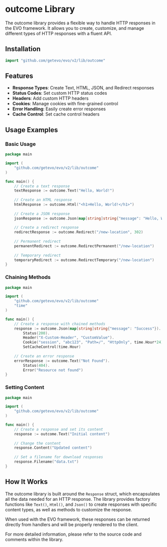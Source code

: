 # outcome Library

The outcome library provides a flexible way to handle HTTP responses in the EVO framework. It allows you to create, customize, and manage different types of HTTP responses with a fluent API.

## Installation

```go
import "github.com/getevo/evo/v2/lib/outcome"
```

## Features

- **Response Types**: Create Text, HTML, JSON, and Redirect responses
- **Status Codes**: Set custom HTTP status codes
- **Headers**: Add custom HTTP headers
- **Cookies**: Manage cookies with fine-grained control
- **Error Handling**: Easily create error responses
- **Cache Control**: Set cache control headers

## Usage Examples

### Basic Usage

```go
package main

import (
    "github.com/getevo/evo/v2/lib/outcome"
)

func main() {
    // Create a text response
    textResponse := outcome.Text("Hello, World!")
    
    // Create an HTML response
    htmlResponse := outcome.Html("<h1>Hello, World!</h1>")
    
    // Create a JSON response
    jsonResponse := outcome.Json(map[string]string{"message": "Hello, World!"})
    
    // Create a redirect response
    redirectResponse := outcome.Redirect("/new-location", 302)
    
    // Permanent redirect
    permanentRedirect := outcome.RedirectPermanent("/new-location")
    
    // Temporary redirect
    temporaryRedirect := outcome.RedirectTemporary("/new-location")
}
```

### Chaining Methods

```go
package main

import (
    "github.com/getevo/evo/v2/lib/outcome"
    "time"
)

func main() {
    // Create a response with chained methods
    response := outcome.Json(map[string]string{"message": "Success"}).
        Status(200).
        Header("X-Custom-Header", "CustomValue").
        Cookie("session", "abc123", "Path=/", "HttpOnly", time.Hour*24).
        SetCacheControl(time.Hour)
        
    // Create an error response
    errorResponse := outcome.Text("Not Found").
        Status(404).
        Error("Resource not found")
}
```

### Setting Content

```go
package main

import (
    "github.com/getevo/evo/v2/lib/outcome"
)

func main() {
    // Create a response and set its content
    response := outcome.Text("Initial content")
    
    // Change the content
    response.Content("Updated content")
    
    // Set a filename for download responses
    response.Filename("data.txt")
}
```

## How It Works

The outcome library is built around the `Response` struct, which encapsulates all the data needed for an HTTP response. The library provides factory functions like `Text()`, `Html()`, and `Json()` to create responses with specific content types, as well as methods to customize the response.

When used with the EVO framework, these responses can be returned directly from handlers and will be properly rendered to the client.

For more detailed information, please refer to the source code and comments within the library.